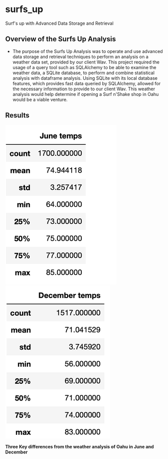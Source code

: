 # surfs_up
Surf's up with Advanced Data Storage and Retrieval

## Overview of the Surfs Up Analysis
- The purpose of the Surfs Up Analysis was to operate and use advanced data storage and retrieval techniques to perform an analysis on a weather data set, provided by our client Wav. This project required the usage of a query tool such as SQLAlchemy to be able to examine the weather data, a SQLite database, to perform and combine statistical analysis with dataframe analysis. Using SQLite with its local database features, which provides fast data queried by SQLAlchemy, allowed for the necessary information to provide to our client Wav. This weather analysis would help determine if opening a Surf n'Shake shop in Oahu would be a viable venture.

## Results
![](images/surfs_up_june.png)
![](images/surfs_up_December.png)

**Three Key differences from the weather analysis of Oahu in June and December**
